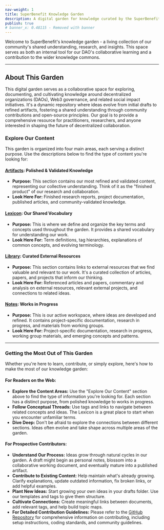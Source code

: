 ```yaml
---
nav-weight: 1
title: SuperBenefit Knowledge Garden
description: A digital garden for knowledge curated by the SuperBenefit community
publish: true
# banner_x: 0.48115 - Removed with banner
---
```


Welcome to SuperBenefit's knowledge garden - a living collection of our community's shared understanding, research, and insights. This space serves as both an internal tool for our DAO's collaborative learning and a contribution to the wider knowledge commons.

---

## About This Garden

This digital garden serves as a collaborative space for exploring, documenting, and cultivating knowledge around decentralized organizations (DAOs), Web3 governance, and related social impact initiatives. It's a dynamic repository where ideas evolve from initial drafts to refined artifacts, fostering a shared understanding through community contributions and open-source principles. Our goal is to provide a comprehensive resource for practitioners, researchers, and anyone interested in shaping the future of decentralized collaboration.

### Explore Our Content

This garden is organized into four main areas, each serving a distinct purpose. Use the descriptions below to find the type of content you're looking for:

#### [Artifacts](artifacts/index.md): Polished & Validated Knowledge

*   **Purpose:** This section contains our most refined and validated content, representing our collective understanding. Think of it as the "finished product" of our research and collaboration.
*   **Look Here For:** Finished research reports, project documentation, published articles, and community-validated knowledge.

#### [Lexicon](tags/index.md): Our Shared Vocabulary

*   **Purpose:** This is where we define and organize the key terms and concepts used throughout the garden. It provides a shared vocabulary for understanding our work.
*   **Look Here For:** Term definitions, tag hierarchies, explanations of common concepts, and evolving terminology.

#### [Library](links/index.md): Curated External Resources

*   **Purpose:** This section contains links to external resources that we find valuable and relevant to our work. It's a curated collection of articles, papers, and projects that inform our thinking.
*   **Look Here For:** Referenced articles and papers, commentary and analysis on external resources, relevant external projects, and connections to related ideas.

#### [Notes](notes/index.md): Works in Progress

*   **Purpose:** This is our active workspace, where ideas are developed and refined. It contains project-specific documentation, research in progress, and materials from working groups.
*   **Look Here For:** Project-specific documentation, research in progress, working group materials, and emerging concepts and patterns.

---

### Getting the Most Out of This Garden

Whether you're here to learn, contribute, or simply explore, here's how to make the most of our knowledge garden:

#### For Readers on the Web:

*   **Explore the Content Areas:** Use the "Explore Our Content" section above to find the type of information you're looking for. Each section has a distinct purpose, from polished knowledge to works in progress.
*   **Follow Conceptual Threads:** Use tags and links to navigate between related concepts and ideas. The Lexicon is a great place to start when you encounter unfamiliar terms.
*   **Dive Deep:** Don't be afraid to explore the connections between different sections. Ideas often evolve and take shape across multiple areas of the garden.

#### For Prospective Contributors:

*   **Understand Our Process:** Ideas grow through natural cycles in our garden. A draft might begin as personal notes, blossom into a collaborative working document, and eventually mature into a published artifact.
*   **Contribute to Existing Content:** Help maintain what's already growing. Clarify explanations, update outdated information, fix broken links, or add helpful examples.
*   **Plant New Ideas:** Start growing your own ideas in your drafts folder. Use our templates and tags to give them structure.
*   **Cultivate Connections:** Create meaningful links between documents, add relevant tags, and help build topic maps.
*   **For Detailed Contribution Guidelines:** Please refer to the [GitHub Repository](https://github.com/superbenefit/knowledge-base) for comprehensive information on contributing, including setup instructions, coding standards, and community guidelines.
